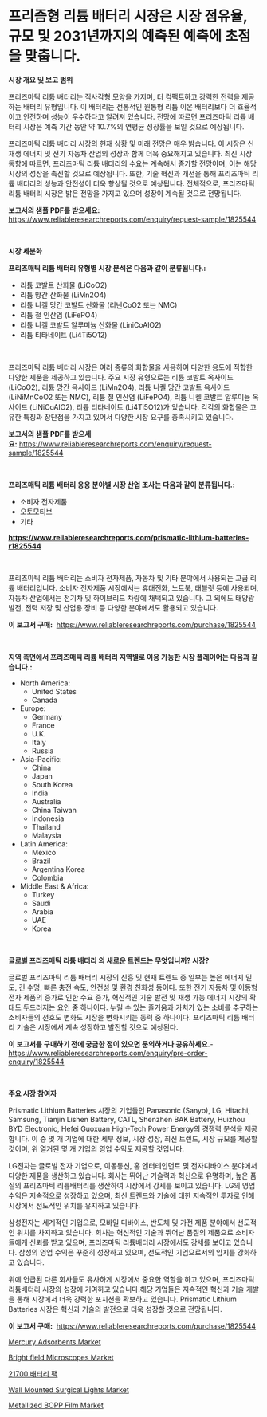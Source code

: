 <p><h1>프리즘형 리튬 배터리 시장은 시장 점유율, 규모 및 2031년까지의 예측된 예측에 초점을 맞춥니다.</h1></p><p><strong>시장 개요 및 보고 범위</strong></p>
<p><p>프리즈마틱 리튬 배터리는 직사각형 모양을 가지며, 더 컴팩트하고 강력한 전력을 제공하는 배터리 유형입니다. 이 배터리는 전통적인 원통형 리튬 이온 배터리보다 더 효율적이고 안전하며 성능이 우수하다고 알려져 있습니다. 전망에 따르면 프리즈마틱 리튬 배터리 시장은 예측 기간 동안 약 10.7%의 연평균 성장률을 보일 것으로 예상됩니다.</p><p>프리즈마틱 리튬 배터리 시장의 현재 상황 및 미래 전망은 매우 밝습니다. 이 시장은 신재생 에너지 및 전기 자동차 산업의 성장과 함께 더욱 중요해지고 있습니다. 최신 시장 동향에 따르면, 프리즈마틱 리튬 배터리의 수요는 계속해서 증가할 전망이며, 이는 해당 시장의 성장을 촉진할 것으로 예상됩니다. 또한, 기술 혁신과 개선을 통해 프리즈마틱 리튬 배터리의 성능과 안전성이 더욱 향상될 것으로 예상됩니다. 전체적으로, 프리즈마틱 리튬 배터리 시장은 밝은 전망을 가지고 있으며 성장이 계속될 것으로 전망됩니다.</p></p>
<p><strong>보고서의 샘플 PDF를 받으세요:</strong> <a href="https://www.reliableresearchreports.com/enquiry/request-sample/1825544">https://www.reliableresearchreports.com/enquiry/request-sample/1825544</a></p>
<p>&nbsp;</p>
<p><strong>시장 세분화</strong></p>
<p><strong>프리즈매틱 리튬 배터리 유형별 시장 분석은 다음과 같이 분류됩니다.:</strong></p>
<p><ul><li>리튬 코발트 산화물 (LiCoO2)</li><li>리튬 망간 산화물 (LiMn2O4)</li><li>리튬 니켈 망간 코발트 산화물 (리닌CoO2 또는 NMC)</li><li>리튬 철 인산염 (LiFePO4)</li><li>리튬 니켈 코발트 알루미늄 산화물 (LiniCoAlO2)</li><li>리튬 티타네이트 (Li4Ti5O12)</li></ul></p>
<p>&nbsp;</p>
<p><p>프리즈마틱 리튬 배터리 시장은 여러 종류의 화합물을 사용하여 다양한 용도에 적합한 다양한 제품을 제공하고 있습니다. 주요 시장 유형으로는 리튬 코발트 옥사이드 (LiCoO2), 리튬 망간 옥사이드 (LiMn2O4), 리튬 니켈 망간 코발트 옥사이드 (LiNiMnCoO2 또는 NMC), 리튬 철 인산염 (LiFePO4), 리튬 니켈 코발트 알루미늄 옥사이드 (LiNiCoAlO2), 리튬 티타네이트 (Li4Ti5O12)가 있습니다. 각각의 화합물은 고유한 특징과 장단점을 가지고 있어서 다양한 시장 요구를 충족시키고 있습니다.</p></p>
<p><strong>보고서의 샘플 PDF를 받으세요:</strong>&nbsp;<a href="https://www.reliableresearchreports.com/enquiry/request-sample/1825544">https://www.reliableresearchreports.com/enquiry/request-sample/1825544</a></p>
<p>&nbsp;</p>
<p><strong> 프리즈매틱 리튬 배터리 응용 분야별 시장 산업 조사는 다음과 같이 분류됩니다.:</strong></p>
<p><ul><li>소비자 전자제품</li><li>오토모티브</li><li>기타</li></ul></p>
<p><strong><a href="https://www.reliableresearchreports.com/prismatic-lithium-batteries-r1825544">https://www.reliableresearchreports.com/prismatic-lithium-batteries-r1825544</a></strong></p>
<p>&nbsp;</p>
<p><p>프리즈마틱 리튬 배터리는 소비자 전자제품, 자동차 및 기타 분야에서 사용되는 고급 리튬 배터리입니다. 소비자 전자제품 시장에서는 휴대전화, 노트북, 태블릿 등에 사용되며, 자동차 산업에서는 전기차 및 하이브리드 차량에 채택되고 있습니다. 그 외에도 태양광 발전, 전력 저장 및 산업용 장비 등 다양한 분야에서도 활용되고 있습니다.</p></p>
<p><strong>이 보고서 구매:</strong>&nbsp; <a href="https://www.reliableresearchreports.com/purchase/1825544">https://www.reliableresearchreports.com/purchase/1825544</a></p>
<p>&nbsp;</p>
<p><strong>지역 측면에서 프리즈매틱 리튬 배터리 지역별로 이용 가능한 시장 플레이어는 다음과 같습니다.:</strong></p>
<p><ul>
    <li>
        North America:
        <ul>
            <li>United States</li>
            <li>Canada</li>
        </ul>
    </li>
    <li>
        Europe:
        <ul>
            <li>Germany</li>
            <li>France</li>
            <li>U.K.</li>
            <li>Italy</li>
            <li>Russia</li>
        </ul>
    </li>
    <li>
        Asia-Pacific:
        <ul>
            <li>China</li>
            <li>Japan</li>
            <li>South Korea</li>
            <li>India</li>
            <li>Australia</li>
            <li>China Taiwan</li>
            <li>Indonesia</li>
            <li>Thailand</li>
            <li>Malaysia</li>
        </ul>
    </li>
    <li>
        Latin America:
        <ul>
            <li>Mexico</li>
            <li>Brazil</li>
            <li>Argentina Korea</li>
            <li>Colombia</li>
        </ul>
    </li>
    <li>
        Middle East & Africa:
        <ul>
            <li>Turkey</li>
            <li>Saudi</li>
            <li>Arabia</li>
            <li>UAE</li>
            <li>Korea</li>
        </ul>
    </li>
    </ul></p>
<p>&nbsp;</p>
<p><strong>글로벌 프리즈매틱 리튬 배터리 의 새로운 트렌드는 무엇입니까? 시장?</strong></p>
<p><p>글로벌 프리즈마틱 리튬 배터리 시장의 신흥 및 현재 트렌드 중 일부는 높은 에너지 밀도, 긴 수명, 빠른 충전 속도, 안전성 및 환경 친화성 등이다. 또한 전기 자동차 및 이동형 전자 제품의 증가로 인한 수요 증가, 혁신적인 기술 발전 및 재생 가능 에너지 시장의 확대도 두드러지는 요인 중 하나이다. 누릴 수 있는 즐거움과 가치가 있는 소비를 추구하는 소비자들의 선호도 변화도 시장을 변화시키는 동력 중 하나이다. 프리즈마틱 리튬 배터리 기술은 시장에서 계속 성장하고 발전할 것으로 예상된다.</p></p>
<p><strong>이 보고서를 구매하기 전에 궁금한 점이 있으면 문의하거나 공유하세요.</strong>- <a href="https://www.reliableresearchreports.com/enquiry/pre-order-enquiry/1825544">https://www.reliableresearchreports.com/enquiry/pre-order-enquiry/1825544</a></p>
<p>&nbsp;</p>
<p><strong>주요 시장 참여자</strong></p>
<p><p>Prismatic Lithium Batteries 시장의 기업들인 Panasonic (Sanyo), LG, Hitachi, Samsung, Tianjin Lishen Battery, CATL, Shenzhen BAK Battery, Huizhou BYD Electronic, Hefei Guoxuan High-Tech Power Energy의 경쟁력 분석을 제공합니다. 이 중 몇 개 기업에 대한 세부 정보, 시장 성장, 최신 트렌드, 시장 규모를 제공할 것이며, 위 열거된 몇 개 기업의 영업 수익도 제공할 것입니다.</p><p>LG전자는 글로벌 전자 기업으로, 이동통신, 홈 엔터테인먼트 및 전자디바이스 분야에서 다양한 제품을 생산하고 있습니다. 회사는 뛰어난 기술력과 혁신으로 유명하며, 높은 품질의 프리즈마틱 리튬배터리를 생산하여 시장에서 강세를 보이고 있습니다. LG의 영업 수익은 지속적으로 성장하고 있으며, 최신 트렌드와 기술에 대한 지속적인 투자로 인해 시장에서 선도적인 위치를 유지하고 있습니다.</p><p>삼성전자는 세계적인 기업으로, 모바일 디바이스, 반도체 및 가전 제품 분야에서 선도적인 위치를 차지하고 있습니다. 회사는 혁신적인 기술과 뛰어난 품질의 제품으로 소비자들에게 신뢰를 받고 있으며, 프리즈마틱 리튬배터리 시장에서도 강세를 보이고 있습니다. 삼성의 영업 수익은 꾸준히 성장하고 있으며, 선도적인 기업으로서의 입지를 강화하고 있습니다.</p><p>위에 언급된 다른 회사들도 유사하게 시장에서 중요한 역할을 하고 있으며, 프리즈마틱 리튬배터리 시장의 성장에 기여하고 있습니다.해당 기업들은 지속적인 혁신과 기술 개발을 통해 시장에서 더욱 강력한 포지션을 확보하고 있습니다. Prismatic Lithium Batteries 시장은 혁신과 기술의 발전으로 더욱 성장할 것으로 전망됩니다.</p></p>
<p><strong>이 보고서 구매:</strong>&nbsp;&nbsp;<a href="https://www.reliableresearchreports.com/purchase/1825544">https://www.reliableresearchreports.com/purchase/1825544</a></p>
<p><p><a href="https://issuu.com/reportprime-2/docs/mercury-adsorbents-market-size-2030.pptx">Mercury Adsorbents Market</a></p><p><a href="https://view.publitas.com/reportprime-1/bright-field-microscopes-market-report-reveals-the-latest-trends-and-growth-opportunities-of-this-market/">Bright field Microscopes Market</a></p><p><a href="https://github.com/KellyLyncyh543964/Market-Research-Report-List-1/blob/main/381298631668.md">21700 배터리 팩</a></p><p><a href="https://unruly-ladybug-44b.notion.site/Wall-Mounted-Surgical-Lights-Market-Analysis-and-Sze-Forecasted-for-period-from-2024-to-2031-1b2dacdd5c124182b298e6c241c4deb8">Wall Mounted Surgical Lights Market</a></p><p><a href="https://issuu.com/reportprime-2/docs/metallized-bopp-film-market-size-2030.pptx">Metallized BOPP Film Market</a></p></p>